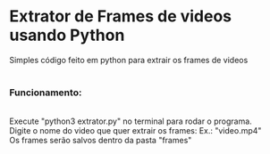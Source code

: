 # Extrator de Frames de videos usando Python
Simples código feito em python para extrair os frames de videos<br><br>

<h3>Funcionamento:</h3><br>
Execute "python3 extrator.py" no terminal para rodar o programa.<br>
Digite o nome do video que quer extrair os frames: Ex.: "video.mp4"<br>
Os frames serão salvos dentro da pasta "frames"

